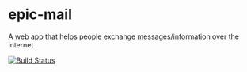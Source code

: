 # epic-mail
A  web app that helps people exchange messages/information over the internet

[![Build Status](https://travis-ci.org/victorex27/epic-mail.svg?branch=develop)](https://travis-ci.org/victorex27/epic-mail)
